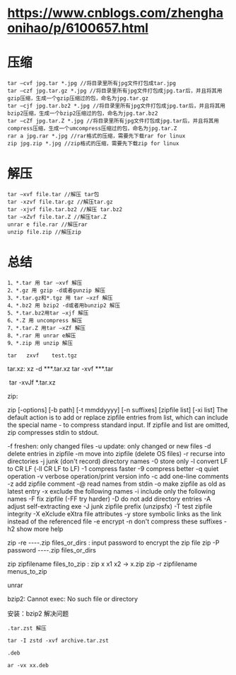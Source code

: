 #  https://www.cnblogs.com/zhenghaonihao/p/6100657.html







# 压缩 

    tar –cvf jpg.tar *.jpg //将目录里所有jpg文件打包成tar.jpg 
    tar –czf jpg.tar.gz *.jpg //将目录里所有jpg文件打包成jpg.tar后，并且将其用gzip压缩，生成一个gzip压缩过的包，命名为jpg.tar.gz 
    tar –cjf jpg.tar.bz2 *.jpg //将目录里所有jpg文件打包成jpg.tar后，并且将其用bzip2压缩，生成一个bzip2压缩过的包，命名为jpg.tar.bz2 
    tar –cZf jpg.tar.Z *.jpg //将目录里所有jpg文件打包成jpg.tar后，并且将其用compress压缩，生成一个umcompress压缩过的包，命名为jpg.tar.Z 
    rar a jpg.rar *.jpg //rar格式的压缩，需要先下载rar for linux 
    zip jpg.zip *.jpg //zip格式的压缩，需要先下载zip for linux 

# 解压 
    tar –xvf file.tar //解压 tar包 
    tar -xzvf file.tar.gz //解压tar.gz 
    tar -xjvf file.tar.bz2 //解压 tar.bz2 
    tar –xZvf file.tar.Z //解压tar.Z 
    unrar e file.rar //解压rar 
    unzip file.zip //解压zip 

# 总结 
    1、*.tar 用 tar –xvf 解压 
    2、*.gz 用 gzip -d或者gunzip 解压 
    3、*.tar.gz和*.tgz 用 tar –xzf 解压 
    4、*.bz2 用 bzip2 -d或者用bunzip2 解压 
    5、*.tar.bz2用tar –xjf 解压 
    6、*.Z 用 uncompress 解压 
    7、*.tar.Z 用tar –xZf 解压 
    8、*.rar 用 unrar e解压 
    9、*.zip 用 unzip 解压
    
    tar   zxvf    test.tgz

tar.xz:
    xz -d ***.tar.xz
    tar -xvf  ***.tar

​	tar -xvJf *.tar.xz



zip:

zip [-options] [-b path] [-t mmddyyyy] [-n suffixes] [zipfile list] [-xi list]
  The default action is to add or replace zipfile entries from list, which
  can include the special name - to compress standard input.
  If zipfile and list are omitted, zip compresses stdin to stdout.

  -f   freshen: only changed files  -u   update: only changed or new files
  -d   delete entries in zipfile    -m   move into zipfile (delete OS files)
  -r   recurse into directories     -j   junk (don't record) directory names
  -0   store only                   -l   convert LF to CR LF (-ll CR LF to LF)
  -1   compress faster              -9   compress better
  -q   quiet operation              -v   verbose operation/print version info
  -c   add one-line comments        -z   add zipfile comment
  -@   read names from stdin        -o   make zipfile as old as latest entry
  -x   exclude the following names  -i   include only the following names
  -F   fix zipfile (-FF try harder) -D   do not add directory entries
  -A   adjust self-extracting exe   -J   junk zipfile prefix (unzipsfx)
  -T   test zipfile integrity       -X   eXclude eXtra file attributes
  -y   store symbolic links as the link instead of the referenced file
  -e   encrypt                      -n   don't compress these suffixes
  -h2  show more help

zip -re ----.zip files_or_dirs  : input password to encrypt the zip file
zip -P password ----.zip files_or_dirs

zip  zipfilename   files_to_zip :   zip x x1 x2     ->  x.zip 
zip -r zipfilename menus_to_zip


unrar







 bzip2: Cannot exec: No such file or directory

安装：bzip2 解决问题







```
.tar.zst 解压

tar -I zstd -xvf archive.tar.zst 
```

```
.deb

ar -vx xx.deb  
```

